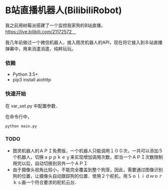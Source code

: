 # B站直播机器人(BilibiliRobot)

我之前用树莓派搭建了一个监控我家狗的B站直播，https://live.bilibili.com/21172572　

我几年前做过一个微信机器人，接入图灵机器人的API，现在将它接入到Ｂ站直播弹幕中，用来消遣消遣，纯粹玩玩。

### 依赖

* Python 3.5+
* pip3 install aiohttp

### 快速开始

在 var_set.py 中配置参数．

在命令行中，

```python
python main.py
``` 

### TODO

 - 图灵机器人的ＡＰＩ免费版，一个机器人只能调用１００次，一共可以添加５个机器人，切换ａｐｐｋｅｙ来实现增加调用次数，即当一个ＡＰＩ次数限制用完以后，自动切换到另外一个ＡＰＩ
 - 由于摄像头视角比较小，不能完全覆盖到整个狗笼，因此，需要通过图像识别狗的位置，让摄像头自动跟踪狗的位置．使用２个舵机，用Ｓｏｌｉｄｗｏｒｋｓ画一个符合要求的舵机云台．
